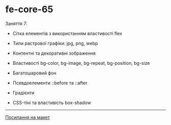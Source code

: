 # fe-core-65

Заняття 7:

- Сітка елементів з використанням властивості flex

- Типи растрової графіки: jpg, png, webp
- Контентні та декоративні зображення
- Властивості bg-color, bg-image, bg-repeat, bg-position, bg-size
- Багатошаровий фон
- Псевдоелементи ::before та ::after
- Градієнти
- CSS-тіні та властивість box-shadow

---

[Посилання на макет](<https://www.figma.com/file/gTrdKERu067LHmnhwvBqyl/Barbershop-(EN)?node-id=0%3A1>)

